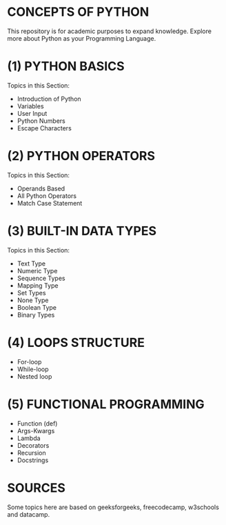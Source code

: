 # CONCEPTS OF PYTHON
This repository is for academic purposes to expand knowledge. Explore more about Python as your Programming Language.

# (1) PYTHON BASICS
Topics in this Section:
- Introduction of Python
- Variables
- User Input
- Python Numbers
- Escape Characters

# (2) PYTHON OPERATORS
Topics in this Section:
- Operands Based
- All Python Operators
- Match Case Statement

# (3) BUILT-IN DATA TYPES
Topics in this Section:
- Text Type
- Numeric Type
- Sequence Types
- Mapping Type
- Set Types
- None Type
- Boolean Type
- Binary Types

# (4) LOOPS STRUCTURE
- For-loop
- While-loop
- Nested loop

# (5) FUNCTIONAL PROGRAMMING
- Function (def)
- Args-Kwargs
- Lambda
- Decorators
- Recursion
- Docstrings

# SOURCES
Some topics here are based on geeksforgeeks, freecodecamp, w3schools and datacamp.
